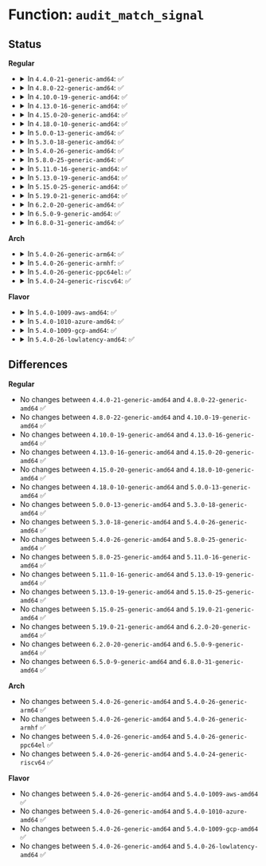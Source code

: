 # Function: <code>audit_match_signal</code>

## Status
<b>Regular</b>
<ul>
<li>
<details>
<summary>In <code>4.4.0-21-generic-amd64</code>: ✅</summary>

```c
int audit_match_signal(struct audit_entry * entry)
```

```json
{
  "name": "audit_match_signal",
  "collision_type": "Unique Static",
  "inline_type": "No",
  "funcs": [
    {
      "addr": 18446744071580039872,
      "name": "audit_match_signal",
      "external": false,
      "loc": "kernel/auditfilter.c:219",
      "file": "kernel/auditfilter.c",
      "inline": "seen, unknown",
      "caller_inline": [],
      "caller_func": [
        "kernel/auditfilter.c:audit_del_rule",
        "kernel/auditfilter.c:audit_rule_change"
      ]
    }
  ],
  "symbols": [
    {
      "addr": 18446744071580039872,
      "name": "audit_match_signal",
      "section": ".text",
      "bind": "STB_LOCAL",
      "size": 223
    }
  ]
}
```
</details>
</li>
<li>
<details>
<summary>In <code>4.8.0-22-generic-amd64</code>: ✅</summary>

```c
int audit_match_signal(struct audit_entry * entry)
```

```json
{
  "name": "audit_match_signal",
  "collision_type": "Unique Static",
  "inline_type": "No",
  "funcs": [
    {
      "addr": 18446744071580072576,
      "name": "audit_match_signal",
      "external": false,
      "loc": "kernel/auditfilter.c:219",
      "file": "kernel/auditfilter.c",
      "inline": "seen, unknown",
      "caller_inline": [],
      "caller_func": [
        "kernel/auditfilter.c:audit_rule_change",
        "kernel/auditfilter.c:audit_del_rule"
      ]
    }
  ],
  "symbols": [
    {
      "addr": 18446744071580072576,
      "name": "audit_match_signal",
      "section": ".text",
      "bind": "STB_LOCAL",
      "size": 225
    }
  ]
}
```
</details>
</li>
<li>
<details>
<summary>In <code>4.10.0-19-generic-amd64</code>: ✅</summary>

```c
int audit_match_signal(struct audit_entry * entry)
```

```json
{
  "name": "audit_match_signal",
  "collision_type": "Unique Static",
  "inline_type": "No",
  "funcs": [
    {
      "addr": 18446744071580112800,
      "name": "audit_match_signal",
      "external": false,
      "loc": "kernel/auditfilter.c:219",
      "file": "kernel/auditfilter.c",
      "inline": "seen, unknown",
      "caller_inline": [],
      "caller_func": [
        "kernel/auditfilter.c:audit_rule_change",
        "kernel/auditfilter.c:audit_del_rule"
      ]
    }
  ],
  "symbols": [
    {
      "addr": 18446744071580112800,
      "name": "audit_match_signal",
      "section": ".text",
      "bind": "STB_LOCAL",
      "size": 225
    }
  ]
}
```
</details>
</li>
<li>
<details>
<summary>In <code>4.13.0-16-generic-amd64</code>: ✅</summary>

```c
int audit_match_signal(struct audit_entry * entry)
```

```json
{
  "name": "audit_match_signal",
  "collision_type": "Unique Static",
  "inline_type": "No",
  "funcs": [
    {
      "addr": 18446744071580118352,
      "name": "audit_match_signal",
      "external": false,
      "loc": "kernel/auditfilter.c:219",
      "file": "kernel/auditfilter.c",
      "inline": "seen, unknown",
      "caller_inline": [],
      "caller_func": [
        "kernel/auditfilter.c:audit_rule_change",
        "kernel/auditfilter.c:audit_del_rule"
      ]
    }
  ],
  "symbols": [
    {
      "addr": 18446744071580118352,
      "name": "audit_match_signal",
      "section": ".text",
      "bind": "STB_LOCAL",
      "size": 226
    }
  ]
}
```
</details>
</li>
<li>
<details>
<summary>In <code>4.15.0-20-generic-amd64</code>: ✅</summary>

```c
int audit_match_signal(struct audit_entry * entry)
```

```json
{
  "name": "audit_match_signal",
  "collision_type": "Unique Static",
  "inline_type": "No",
  "funcs": [
    {
      "addr": 18446744071580170832,
      "name": "audit_match_signal",
      "external": false,
      "loc": "kernel/auditfilter.c:221",
      "file": "kernel/auditfilter.c",
      "inline": "seen, unknown",
      "caller_inline": [],
      "caller_func": [
        "kernel/auditfilter.c:audit_rule_change",
        "kernel/auditfilter.c:audit_del_rule"
      ]
    }
  ],
  "symbols": [
    {
      "addr": 18446744071580170832,
      "name": "audit_match_signal",
      "section": ".text",
      "bind": "STB_LOCAL",
      "size": 226
    }
  ]
}
```
</details>
</li>
<li>
<details>
<summary>In <code>4.18.0-10-generic-amd64</code>: ✅</summary>

```c
int audit_match_signal(struct audit_entry * entry)
```

```json
{
  "name": "audit_match_signal",
  "collision_type": "Unique Static",
  "inline_type": "No",
  "funcs": [
    {
      "addr": 18446744071580230864,
      "name": "audit_match_signal",
      "external": false,
      "loc": "kernel/auditfilter.c:221",
      "file": "kernel/auditfilter.c",
      "inline": "seen, unknown",
      "caller_inline": [],
      "caller_func": [
        "kernel/auditfilter.c:audit_rule_change",
        "kernel/auditfilter.c:audit_del_rule"
      ]
    }
  ],
  "symbols": [
    {
      "addr": 18446744071580230864,
      "name": "audit_match_signal",
      "section": ".text",
      "bind": "STB_LOCAL",
      "size": 215
    }
  ]
}
```
</details>
</li>
<li>
<details>
<summary>In <code>5.0.0-13-generic-amd64</code>: ✅</summary>

```c
int audit_match_signal(struct audit_entry * entry)
```

```json
{
  "name": "audit_match_signal",
  "collision_type": "Unique Static",
  "inline_type": "No",
  "funcs": [
    {
      "addr": 18446744071580283264,
      "name": "audit_match_signal",
      "external": false,
      "loc": "kernel/auditfilter.c:221",
      "file": "kernel/auditfilter.c",
      "inline": "seen, unknown",
      "caller_inline": [],
      "caller_func": [
        "kernel/auditfilter.c:audit_rule_change",
        "kernel/auditfilter.c:audit_del_rule"
      ]
    }
  ],
  "symbols": [
    {
      "addr": 18446744071580283264,
      "name": "audit_match_signal",
      "section": ".text",
      "bind": "STB_LOCAL",
      "size": 215
    }
  ]
}
```
</details>
</li>
<li>
<details>
<summary>In <code>5.3.0-18-generic-amd64</code>: ✅</summary>

```c
int audit_match_signal(struct audit_entry * entry)
```

```json
{
  "name": "audit_match_signal",
  "collision_type": "Unique Static",
  "inline_type": "No",
  "funcs": [
    {
      "addr": 18446744071580333936,
      "name": "audit_match_signal",
      "external": false,
      "loc": "kernel/auditfilter.c:208",
      "file": "kernel/auditfilter.c",
      "inline": "seen, unknown",
      "caller_inline": [],
      "caller_func": [
        "kernel/auditfilter.c:audit_rule_change",
        "kernel/auditfilter.c:audit_del_rule"
      ]
    }
  ],
  "symbols": [
    {
      "addr": 18446744071580333936,
      "name": "audit_match_signal",
      "section": ".text",
      "bind": "STB_LOCAL",
      "size": 231
    }
  ]
}
```
</details>
</li>
<li>
<details>
<summary>In <code>5.4.0-26-generic-amd64</code>: ✅</summary>

```c
int audit_match_signal(struct audit_entry * entry)
```

```json
{
  "name": "audit_match_signal",
  "collision_type": "Unique Static",
  "inline_type": "No",
  "funcs": [
    {
      "addr": 18446744071580382800,
      "name": "audit_match_signal",
      "external": false,
      "loc": "kernel/auditfilter.c:208",
      "file": "kernel/auditfilter.c",
      "inline": "seen, unknown",
      "caller_inline": [],
      "caller_func": [
        "kernel/auditfilter.c:audit_rule_change",
        "kernel/auditfilter.c:audit_del_rule"
      ]
    }
  ],
  "symbols": [
    {
      "addr": 18446744071580382800,
      "name": "audit_match_signal",
      "section": ".text",
      "bind": "STB_LOCAL",
      "size": 231
    }
  ]
}
```
</details>
</li>
<li>
<details>
<summary>In <code>5.8.0-25-generic-amd64</code>: ✅</summary>

```c
int audit_match_signal(struct audit_entry * entry)
```

```json
{
  "name": "audit_match_signal",
  "collision_type": "Unique Static",
  "inline_type": "No",
  "funcs": [
    {
      "addr": 18446744071580461248,
      "name": "audit_match_signal",
      "external": false,
      "loc": "kernel/auditfilter.c:208",
      "file": "kernel/auditfilter.c",
      "inline": "seen, unknown",
      "caller_inline": [],
      "caller_func": [
        "kernel/auditfilter.c:audit_del_rule",
        "kernel/auditfilter.c:audit_add_rule"
      ]
    }
  ],
  "symbols": [
    {
      "addr": 18446744071580461248,
      "name": "audit_match_signal",
      "section": ".text",
      "bind": "STB_LOCAL",
      "size": 229
    }
  ]
}
```
</details>
</li>
<li>
<details>
<summary>In <code>5.11.0-16-generic-amd64</code>: ✅</summary>

```c
int audit_match_signal(struct audit_entry * entry)
```

```json
{
  "name": "audit_match_signal",
  "collision_type": "Unique Static",
  "inline_type": "No",
  "funcs": [
    {
      "addr": 18446744071580449568,
      "name": "audit_match_signal",
      "external": false,
      "loc": "kernel/auditfilter.c:208",
      "file": "kernel/auditfilter.c",
      "inline": "seen, unknown",
      "caller_inline": [],
      "caller_func": [
        "kernel/auditfilter.c:audit_del_rule",
        "kernel/auditfilter.c:audit_add_rule"
      ]
    }
  ],
  "symbols": [
    {
      "addr": 18446744071580449568,
      "name": "audit_match_signal",
      "section": ".text",
      "bind": "STB_LOCAL",
      "size": 229
    }
  ]
}
```
</details>
</li>
<li>
<details>
<summary>In <code>5.13.0-19-generic-amd64</code>: ✅</summary>

```c
int audit_match_signal(struct audit_entry * entry)
```

```json
{
  "name": "audit_match_signal",
  "collision_type": "Unique Static",
  "inline_type": "No",
  "funcs": [
    {
      "addr": 18446744071580453760,
      "name": "audit_match_signal",
      "external": false,
      "loc": "kernel/auditfilter.c:208",
      "file": "kernel/auditfilter.c",
      "inline": "seen, unknown",
      "caller_inline": [],
      "caller_func": [
        "kernel/auditfilter.c:audit_del_rule",
        "kernel/auditfilter.c:audit_add_rule"
      ]
    }
  ],
  "symbols": [
    {
      "addr": 18446744071580453760,
      "name": "audit_match_signal",
      "section": ".text",
      "bind": "STB_LOCAL",
      "size": 229
    }
  ]
}
```
</details>
</li>
<li>
<details>
<summary>In <code>5.15.0-25-generic-amd64</code>: ✅</summary>

```c
int audit_match_signal(struct audit_entry * entry)
```

```json
{
  "name": "audit_match_signal",
  "collision_type": "Unique Static",
  "inline_type": "No",
  "funcs": [
    {
      "addr": 18446744071580619040,
      "name": "audit_match_signal",
      "external": false,
      "loc": "kernel/auditfilter.c:208",
      "file": "kernel/auditfilter.c",
      "inline": "seen, unknown",
      "caller_inline": [],
      "caller_func": [
        "kernel/auditfilter.c:audit_del_rule",
        "kernel/auditfilter.c:audit_add_rule"
      ]
    }
  ],
  "symbols": [
    {
      "addr": 18446744071580619040,
      "name": "audit_match_signal",
      "section": ".text",
      "bind": "STB_LOCAL",
      "size": 229
    }
  ]
}
```
</details>
</li>
<li>
<details>
<summary>In <code>5.19.0-21-generic-amd64</code>: ✅</summary>

```c
int audit_match_signal(struct audit_entry * entry)
```

```json
{
  "name": "audit_match_signal",
  "collision_type": "Unique Static",
  "inline_type": "No",
  "funcs": [
    {
      "addr": 18446744071580824528,
      "name": "audit_match_signal",
      "external": false,
      "loc": "kernel/auditfilter.c:211",
      "file": "kernel/auditfilter.c",
      "inline": "seen, unknown",
      "caller_inline": [],
      "caller_func": [
        "kernel/auditfilter.c:audit_del_rule",
        "kernel/auditfilter.c:audit_add_rule"
      ]
    }
  ],
  "symbols": [
    {
      "addr": 18446744071580824528,
      "name": "audit_match_signal",
      "section": ".text",
      "bind": "STB_LOCAL",
      "size": 253
    }
  ]
}
```
</details>
</li>
<li>
<details>
<summary>In <code>6.2.0-20-generic-amd64</code>: ✅</summary>

```c
int audit_match_signal(struct audit_entry * entry)
```

```json
{
  "name": "audit_match_signal",
  "collision_type": "Unique Static",
  "inline_type": "No",
  "funcs": [
    {
      "addr": 18446744071581112288,
      "name": "audit_match_signal",
      "external": false,
      "loc": "kernel/auditfilter.c:211",
      "file": "kernel/auditfilter.c",
      "inline": "seen, unknown",
      "caller_inline": [],
      "caller_func": [
        "kernel/auditfilter.c:audit_del_rule",
        "kernel/auditfilter.c:audit_add_rule"
      ]
    }
  ],
  "symbols": [
    {
      "addr": 18446744071581112288,
      "name": "audit_match_signal",
      "section": ".text",
      "bind": "STB_LOCAL",
      "size": 253
    }
  ]
}
```
</details>
</li>
<li>
<details>
<summary>In <code>6.5.0-9-generic-amd64</code>: ✅</summary>

```c
int audit_match_signal(struct audit_entry * entry)
```

```json
{
  "name": "audit_match_signal",
  "collision_type": "Unique Static",
  "inline_type": "No",
  "funcs": [
    {
      "addr": 18446744071581203872,
      "name": "audit_match_signal",
      "external": false,
      "loc": "kernel/auditfilter.c:211",
      "file": "kernel/auditfilter.c",
      "inline": "seen, unknown",
      "caller_inline": [],
      "caller_func": [
        "kernel/auditfilter.c:audit_del_rule",
        "kernel/auditfilter.c:audit_add_rule"
      ]
    }
  ],
  "symbols": [
    {
      "addr": 18446744071581203872,
      "name": "audit_match_signal",
      "section": ".text",
      "bind": "STB_LOCAL",
      "size": 253
    }
  ]
}
```
</details>
</li>
<li>
<details>
<summary>In <code>6.8.0-31-generic-amd64</code>: ✅</summary>

```c
int audit_match_signal(struct audit_entry * entry)
```

```json
{
  "name": "audit_match_signal",
  "collision_type": "Unique Static",
  "inline_type": "No",
  "funcs": [
    {
      "addr": 18446744071581309984,
      "name": "audit_match_signal",
      "external": false,
      "loc": "kernel/auditfilter.c:211",
      "file": "kernel/auditfilter.c",
      "inline": "seen, unknown",
      "caller_inline": [],
      "caller_func": [
        "kernel/auditfilter.c:audit_del_rule",
        "kernel/auditfilter.c:audit_add_rule"
      ]
    }
  ],
  "symbols": [
    {
      "addr": 18446744071581309984,
      "name": "audit_match_signal",
      "section": ".text",
      "bind": "STB_LOCAL",
      "size": 253
    }
  ]
}
```
</details>
</li>
</ul>
<b>Arch</b>
<ul>
<li>
<details>
<summary>In <code>5.4.0-26-generic-arm64</code>: ✅</summary>

```c
int audit_match_signal(struct audit_entry * entry)
```

```json
{
  "name": "audit_match_signal",
  "collision_type": "Unique Static",
  "inline_type": "No",
  "funcs": [
    {
      "addr": 18446603336491648792,
      "name": "audit_match_signal",
      "external": false,
      "loc": "kernel/auditfilter.c:208",
      "file": "kernel/auditfilter.c",
      "inline": "seen, unknown",
      "caller_inline": [],
      "caller_func": [
        "kernel/auditfilter.c:audit_rule_change",
        "kernel/auditfilter.c:audit_del_rule"
      ]
    }
  ],
  "symbols": [
    {
      "addr": 18446603336491648792,
      "name": "audit_match_signal",
      "section": ".text",
      "bind": "STB_LOCAL",
      "size": 332
    }
  ]
}
```
</details>
</li>
<li>
<details>
<summary>In <code>5.4.0-26-generic-armhf</code>: ✅</summary>

```c
int audit_match_signal(struct audit_entry * entry)
```

```json
{
  "name": "audit_match_signal",
  "collision_type": "Unique Static",
  "inline_type": "No",
  "funcs": [
    {
      "addr": 3225600556,
      "name": "audit_match_signal",
      "external": false,
      "loc": "kernel/auditfilter.c:208",
      "file": "kernel/auditfilter.c",
      "inline": "seen, unknown",
      "caller_inline": [],
      "caller_func": [
        "kernel/auditfilter.c:audit_rule_change",
        "kernel/auditfilter.c:audit_del_rule"
      ]
    }
  ],
  "symbols": [
    {
      "addr": 3225600556,
      "name": "audit_match_signal",
      "section": ".text",
      "bind": "STB_LOCAL",
      "size": 344
    }
  ]
}
```
</details>
</li>
<li>
<details>
<summary>In <code>5.4.0-26-generic-ppc64el</code>: ✅</summary>

```c
int audit_match_signal(struct audit_entry * entry)
```

```json
{
  "name": "audit_match_signal",
  "collision_type": "Unique Static",
  "inline_type": "No",
  "funcs": [
    {
      "addr": 13835058055284646032,
      "name": "audit_match_signal",
      "external": false,
      "loc": "kernel/auditfilter.c:208",
      "file": "kernel/auditfilter.c",
      "inline": "seen, unknown",
      "caller_inline": [],
      "caller_func": [
        "kernel/auditfilter.c:audit_rule_change",
        "kernel/auditfilter.c:audit_del_rule"
      ]
    }
  ],
  "symbols": [
    {
      "addr": 13835058055284646032,
      "name": "audit_match_signal",
      "section": ".text",
      "bind": "STB_LOCAL",
      "size": 496
    }
  ]
}
```
</details>
</li>
<li>
<details>
<summary>In <code>5.4.0-24-generic-riscv64</code>: ✅</summary>

```c
int audit_match_signal(struct audit_entry * entry)
```

```json
{
  "name": "audit_match_signal",
  "collision_type": "Unique Static",
  "inline_type": "No",
  "funcs": [
    {
      "addr": 18446743936272043112,
      "name": "audit_match_signal",
      "external": false,
      "loc": "kernel/auditfilter.c:208",
      "file": "kernel/auditfilter.c",
      "inline": "seen, unknown",
      "caller_inline": [],
      "caller_func": [
        "kernel/auditfilter.c:audit_rule_change",
        "kernel/auditfilter.c:audit_del_rule"
      ]
    }
  ],
  "symbols": [
    {
      "addr": 18446743936272043112,
      "name": "audit_match_signal",
      "section": ".text",
      "bind": "STB_LOCAL",
      "size": 242
    }
  ]
}
```
</details>
</li>
</ul>
<b>Flavor</b>
<ul>
<li>
<details>
<summary>In <code>5.4.0-1009-aws-amd64</code>: ✅</summary>

```c
int audit_match_signal(struct audit_entry * entry)
```

```json
{
  "name": "audit_match_signal",
  "collision_type": "Unique Static",
  "inline_type": "No",
  "funcs": [
    {
      "addr": 18446744071580351600,
      "name": "audit_match_signal",
      "external": false,
      "loc": "kernel/auditfilter.c:208",
      "file": "kernel/auditfilter.c",
      "inline": "seen, unknown",
      "caller_inline": [],
      "caller_func": [
        "kernel/auditfilter.c:audit_rule_change",
        "kernel/auditfilter.c:audit_del_rule"
      ]
    }
  ],
  "symbols": [
    {
      "addr": 18446744071580351600,
      "name": "audit_match_signal",
      "section": ".text",
      "bind": "STB_LOCAL",
      "size": 231
    }
  ]
}
```
</details>
</li>
<li>
<details>
<summary>In <code>5.4.0-1010-azure-amd64</code>: ✅</summary>

```c
int audit_match_signal(struct audit_entry * entry)
```

```json
{
  "name": "audit_match_signal",
  "collision_type": "Unique Static",
  "inline_type": "No",
  "funcs": [
    {
      "addr": 18446744071580298768,
      "name": "audit_match_signal",
      "external": false,
      "loc": "kernel/auditfilter.c:208",
      "file": "kernel/auditfilter.c",
      "inline": "seen, unknown",
      "caller_inline": [],
      "caller_func": [
        "kernel/auditfilter.c:audit_rule_change",
        "kernel/auditfilter.c:audit_del_rule"
      ]
    }
  ],
  "symbols": [
    {
      "addr": 18446744071580298768,
      "name": "audit_match_signal",
      "section": ".text",
      "bind": "STB_LOCAL",
      "size": 231
    }
  ]
}
```
</details>
</li>
<li>
<details>
<summary>In <code>5.4.0-1009-gcp-amd64</code>: ✅</summary>

```c
int audit_match_signal(struct audit_entry * entry)
```

```json
{
  "name": "audit_match_signal",
  "collision_type": "Unique Static",
  "inline_type": "No",
  "funcs": [
    {
      "addr": 18446744071580342848,
      "name": "audit_match_signal",
      "external": false,
      "loc": "kernel/auditfilter.c:208",
      "file": "kernel/auditfilter.c",
      "inline": "seen, unknown",
      "caller_inline": [],
      "caller_func": [
        "kernel/auditfilter.c:audit_rule_change",
        "kernel/auditfilter.c:audit_del_rule"
      ]
    }
  ],
  "symbols": [
    {
      "addr": 18446744071580342848,
      "name": "audit_match_signal",
      "section": ".text",
      "bind": "STB_LOCAL",
      "size": 231
    }
  ]
}
```
</details>
</li>
<li>
<details>
<summary>In <code>5.4.0-26-lowlatency-amd64</code>: ✅</summary>

```c
int audit_match_signal(struct audit_entry * entry)
```

```json
{
  "name": "audit_match_signal",
  "collision_type": "Unique Static",
  "inline_type": "No",
  "funcs": [
    {
      "addr": 18446744071580398128,
      "name": "audit_match_signal",
      "external": false,
      "loc": "kernel/auditfilter.c:208",
      "file": "kernel/auditfilter.c",
      "inline": "seen, unknown",
      "caller_inline": [],
      "caller_func": [
        "kernel/auditfilter.c:audit_rule_change",
        "kernel/auditfilter.c:audit_del_rule"
      ]
    }
  ],
  "symbols": [
    {
      "addr": 18446744071580398128,
      "name": "audit_match_signal",
      "section": ".text",
      "bind": "STB_LOCAL",
      "size": 231
    }
  ]
}
```
</details>
</li>
</ul>

## Differences
<b>Regular</b>
<ul>
<li>
No changes between <code>4.4.0-21-generic-amd64</code> and <code>4.8.0-22-generic-amd64</code> ✅
</li>
<li>
No changes between <code>4.8.0-22-generic-amd64</code> and <code>4.10.0-19-generic-amd64</code> ✅
</li>
<li>
No changes between <code>4.10.0-19-generic-amd64</code> and <code>4.13.0-16-generic-amd64</code> ✅
</li>
<li>
No changes between <code>4.13.0-16-generic-amd64</code> and <code>4.15.0-20-generic-amd64</code> ✅
</li>
<li>
No changes between <code>4.15.0-20-generic-amd64</code> and <code>4.18.0-10-generic-amd64</code> ✅
</li>
<li>
No changes between <code>4.18.0-10-generic-amd64</code> and <code>5.0.0-13-generic-amd64</code> ✅
</li>
<li>
No changes between <code>5.0.0-13-generic-amd64</code> and <code>5.3.0-18-generic-amd64</code> ✅
</li>
<li>
No changes between <code>5.3.0-18-generic-amd64</code> and <code>5.4.0-26-generic-amd64</code> ✅
</li>
<li>
No changes between <code>5.4.0-26-generic-amd64</code> and <code>5.8.0-25-generic-amd64</code> ✅
</li>
<li>
No changes between <code>5.8.0-25-generic-amd64</code> and <code>5.11.0-16-generic-amd64</code> ✅
</li>
<li>
No changes between <code>5.11.0-16-generic-amd64</code> and <code>5.13.0-19-generic-amd64</code> ✅
</li>
<li>
No changes between <code>5.13.0-19-generic-amd64</code> and <code>5.15.0-25-generic-amd64</code> ✅
</li>
<li>
No changes between <code>5.15.0-25-generic-amd64</code> and <code>5.19.0-21-generic-amd64</code> ✅
</li>
<li>
No changes between <code>5.19.0-21-generic-amd64</code> and <code>6.2.0-20-generic-amd64</code> ✅
</li>
<li>
No changes between <code>6.2.0-20-generic-amd64</code> and <code>6.5.0-9-generic-amd64</code> ✅
</li>
<li>
No changes between <code>6.5.0-9-generic-amd64</code> and <code>6.8.0-31-generic-amd64</code> ✅
</li>
</ul>
<b>Arch</b>
<ul>
<li>
No changes between <code>5.4.0-26-generic-amd64</code> and <code>5.4.0-26-generic-arm64</code> ✅
</li>
<li>
No changes between <code>5.4.0-26-generic-amd64</code> and <code>5.4.0-26-generic-armhf</code> ✅
</li>
<li>
No changes between <code>5.4.0-26-generic-amd64</code> and <code>5.4.0-26-generic-ppc64el</code> ✅
</li>
<li>
No changes between <code>5.4.0-26-generic-amd64</code> and <code>5.4.0-24-generic-riscv64</code> ✅
</li>
</ul>
<b>Flavor</b>
<ul>
<li>
No changes between <code>5.4.0-26-generic-amd64</code> and <code>5.4.0-1009-aws-amd64</code> ✅
</li>
<li>
No changes between <code>5.4.0-26-generic-amd64</code> and <code>5.4.0-1010-azure-amd64</code> ✅
</li>
<li>
No changes between <code>5.4.0-26-generic-amd64</code> and <code>5.4.0-1009-gcp-amd64</code> ✅
</li>
<li>
No changes between <code>5.4.0-26-generic-amd64</code> and <code>5.4.0-26-lowlatency-amd64</code> ✅
</li>
</ul>
